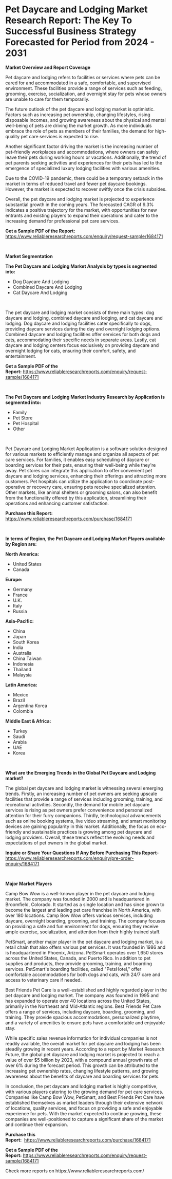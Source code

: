 <p><h1>Pet Daycare and Lodging Market Research Report: The Key To Successful Business Strategy Forecasted for Period from 2024 - 2031</h1></p><p><strong>Market Overview and Report Coverage</strong></p>
<p><p>Pet daycare and lodging refers to facilities or services where pets can be cared for and accommodated in a safe, comfortable, and supervised environment. These facilities provide a range of services such as feeding, grooming, exercise, socialization, and overnight stay for pets whose owners are unable to care for them temporarily.</p><p>The future outlook of the pet daycare and lodging market is optimistic. Factors such as increasing pet ownership, changing lifestyles, rising disposable incomes, and growing awareness about the physical and mental well-being of pets are driving the market growth. As more individuals embrace the role of pets as members of their families, the demand for high-quality pet care services is expected to rise.</p><p>Another significant factor driving the market is the increasing number of pet-friendly workplaces and accommodations, where owners can safely leave their pets during working hours or vacations. Additionally, the trend of pet parents seeking activities and experiences for their pets has led to the emergence of specialized luxury lodging facilities with various amenities.</p><p>Due to the COVID-19 pandemic, there could be a temporary setback in the market in terms of reduced travel and fewer pet daycare bookings. However, the market is expected to recover swiftly once the crisis subsides.</p><p>Overall, the pet daycare and lodging market is projected to experience substantial growth in the coming years. The forecasted CAGR of 9.3% indicates a positive trajectory for the market, with opportunities for new entrants and existing players to expand their operations and cater to the increasing demand for professional pet care services.</p></p>
<p><strong>Get a Sample PDF of the Report:</strong> <a href="https://www.reliableresearchreports.com/enquiry/request-sample/1684171">https://www.reliableresearchreports.com/enquiry/request-sample/1684171</a></p>
<p>&nbsp;</p>
<p><strong>Market Segmentation</strong></p>
<p><strong>The Pet Daycare and Lodging Market Analysis by types is segmented into:</strong></p>
<p><ul><li>Dog Daycare And Lodging</li><li>Combined Daycare And Lodging</li><li>Cat Daycare And Lodging</li></ul></p>
<p>&nbsp;</p>
<p><p>The pet daycare and lodging market consists of three main types: dog daycare and lodging, combined daycare and lodging, and cat daycare and lodging. Dog daycare and lodging facilities cater specifically to dogs, providing daycare services during the day and overnight lodging options. Combined daycare and lodging facilities offer services for both dogs and cats, accommodating their specific needs in separate areas. Lastly, cat daycare and lodging centers focus exclusively on providing daycare and overnight lodging for cats, ensuring their comfort, safety, and entertainment.</p></p>
<p><strong>Get a Sample PDF of the Report:</strong>&nbsp;<a href="https://www.reliableresearchreports.com/enquiry/request-sample/1684171">https://www.reliableresearchreports.com/enquiry/request-sample/1684171</a></p>
<p>&nbsp;</p>
<p><strong>The Pet Daycare and Lodging Market Industry Research by Application is segmented into:</strong></p>
<p><ul><li>Family</li><li>Pet Store</li><li>Pet Hospital</li><li>Other</li></ul></p>
<p>&nbsp;</p>
<p><p>Pet Daycare and Lodging Market Application is a software solution designed for various markets to efficiently manage and organize all aspects of pet care services. For families, it enables easy scheduling of daycare or boarding services for their pets, ensuring their well-being while they're away. Pet stores can integrate this application to offer convenient pet daycare and lodging services, enhancing their offerings and attracting more customers. Pet hospitals can utilize the application to coordinate post-operative or recovery care, ensuring pets receive specialized attention. Other markets, like animal shelters or grooming salons, can also benefit from the functionality offered by this application, streamlining their operations and enhancing customer satisfaction.</p></p>
<p><strong>Purchase this Report:</strong>&nbsp; <a href="https://www.reliableresearchreports.com/purchase/1684171">https://www.reliableresearchreports.com/purchase/1684171</a></p>
<p>&nbsp;</p>
<p><strong>In terms of Region, the Pet Daycare and Lodging Market Players available by Region are:</strong></p>
<p>
    <p> <strong> North America: </strong>
        <ul>
            <li>United States</li>
            <li>Canada</li>
        </ul>
        </p> 
    <p> <strong> Europe: </strong>
        <ul>
            <li>Germany</li>
            <li>France</li>
            <li>U.K.</li>
            <li>Italy</li>
            <li>Russia</li>
        </ul>
        </p> 
    <p> <strong> Asia-Pacific: </strong>
        <ul>
            <li>China</li>
            <li>Japan</li>
            <li>South Korea</li>
            <li>India</li>
            <li>Australia</li>
            <li>China Taiwan</li>
            <li>Indonesia</li>
            <li>Thailand</li>
            <li>Malaysia</li>
        </ul>
        </p> 
    <p> <strong> Latin America: </strong>
        <ul>
            <li>Mexico</li>
            <li>Brazil</li>
            <li>Argentina Korea</li>
            <li>Colombia</li>
        </ul>
        </p> 
    <p> <strong> Middle East & Africa: </strong>
        <ul>
            <li>Turkey</li>
            <li>Saudi</li>
            <li>Arabia</li>
            <li>UAE</li>
            <li>Korea</li>
        </ul>
    </p>
    </p>
<p>&nbsp;</p>
<p><strong>What are the Emerging Trends in the Global Pet Daycare and Lodging market?</strong></p>
<p><p>The global pet daycare and lodging market is witnessing several emerging trends. Firstly, an increasing number of pet owners are seeking upscale facilities that provide a range of services including grooming, training, and recreational activities. Secondly, the demand for mobile pet daycare services is rising as pet owners prefer convenience and personalized attention for their furry companions. Thirdly, technological advancements such as online booking systems, live video streaming, and smart monitoring devices are gaining popularity in this market. Additionally, the focus on eco-friendly and sustainable practices is growing among pet daycare and lodging providers. Overall, these trends reflect the evolving needs and expectations of pet owners in the global market.</p></p>
<p><strong>Inquire or Share Your Questions If Any Before Purchasing This Report</strong>- <a href="https://www.reliableresearchreports.com/enquiry/pre-order-enquiry/1684171">https://www.reliableresearchreports.com/enquiry/pre-order-enquiry/1684171</a></p>
<p>&nbsp;</p>
<p><strong>Major Market Players</strong></p>
<p><p>Camp Bow Wow is a well-known player in the pet daycare and lodging market. The company was founded in 2000 and is headquartered in Broomfield, Colorado. It started as a single location and has since grown to become the largest and leading pet care franchise in North America, with over 180 locations. Camp Bow Wow offers various services, including daycare, overnight boarding, grooming, and training. The company focuses on providing a safe and fun environment for dogs, ensuring they receive ample exercise, socialization, and attention from their highly trained staff.</p><p>PetSmart, another major player in the pet daycare and lodging market, is a retail chain that also offers various pet services. It was founded in 1986 and is headquartered in Phoenix, Arizona. PetSmart operates over 1,650 stores across the United States, Canada, and Puerto Rico. In addition to pet supplies and products, they provide grooming, training, and boarding services. PetSmart's boarding facilities, called "PetsHotel," offer comfortable accommodations for both dogs and cats, with 24/7 care and access to veterinary care if needed.</p><p>Best Friends Pet Care is a well-established and highly regarded player in the pet daycare and lodging market. The company was founded in 1995 and has expanded to operate over 40 locations across the United States, primarily in the Northeast and Mid-Atlantic regions. Best Friends Pet Care offers a range of services, including daycare, boarding, grooming, and training. They provide spacious accommodations, personalized playtime, and a variety of amenities to ensure pets have a comfortable and enjoyable stay.</p><p>While specific sales revenue information for individual companies is not readily available, the overall market for pet daycare and lodging has been steadily growing in recent years. According to a report by Market Research Future, the global pet daycare and lodging market is projected to reach a value of over $5 billion by 2023, with a compound annual growth rate of over 6% during the forecast period. This growth can be attributed to the increasing pet ownership rates, changing lifestyle patterns, and growing awareness about the benefits of daycare and boarding services for pets.</p><p>In conclusion, the pet daycare and lodging market is highly competitive, with various players catering to the growing demand for pet care services. Companies like Camp Bow Wow, PetSmart, and Best Friends Pet Care have established themselves as market leaders through their extensive network of locations, quality services, and focus on providing a safe and enjoyable experience for pets. With the market expected to continue growing, these companies are well-positioned to capture a significant share of the market and continue their expansion.</p></p>
<p><strong>Purchase this Report:</strong>&nbsp;&nbsp;<a href="https://www.reliableresearchreports.com/purchase/1684171">https://www.reliableresearchreports.com/purchase/1684171</a></p>
<p></p>
<p><strong>Get a Sample PDF of the Report:</strong>&nbsp;<a href="https://www.reliableresearchreports.com/enquiry/request-sample/1684171">https://www.reliableresearchreports.com/enquiry/request-sample/1684171</a></p>
<p>Check more reports on https://www.reliableresearchreports.com/</p>
